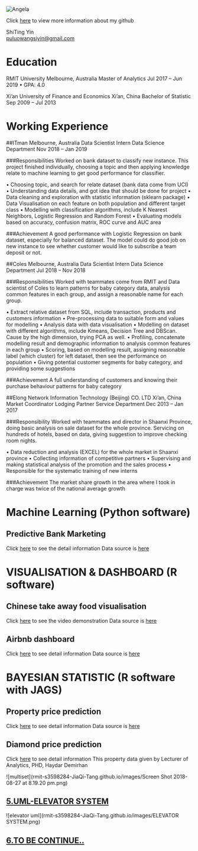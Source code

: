 ![Angela](rmit-s3645072-ShiTing-Yin.github.io/images/IMG_0582.jpg)

Click [here](https://github.com/s3645072) to view more information about my github


ShiTing Yin   
puluowangsiyin@gmail.com

# **Education**
RMIT University	    Melbourne, Australia
Master of Analytics	Jul 2017 – Jun 2019
•	GPA: 4.0

Xi’an University of Finance and Economics 	    Xi’an, China
Bachelor of Statistic	     Sep 2009 – Jul 2013

# **Working Experience**

##ITman                                                                 Melbourne, Australia
Data Scientist Intern
Data Science Department
	Nov 2018 – Jan 2019

###Responsibilities 
Worked on bank dataset to classify new instance. This project finished individually, choosing a topic and then applying knowledge relate to machine learning to get good performance for classifier. 

•	Choosing topic, and search for relate dataset (bank data come from UCI)
•	Understanding data details, and got idea that should be done for project
•	Data cleaning and exploration with statistic information (sklearn package)
•	Data Visualisation on each feature on both population and different target class
•	Modelling with classification algorithms, include K Nearest Neighbors, Logistic Regression and Random Forest
•	Evaluating models based on accuracy, confusion matrix, ROC curve and AUC area

###Achievement
A good performance with Logistic Regression on bank dataset, especially for balanced dataset. The model could do good job on new instance to see whether customer would like to subscribe a team deposit or not.

##Coles                                                                  Melbourne, Australia
Data Scientist Intern
Data Science Department
	Jul 2018 – Nov 2018

###Responsibilities 
Worked with teammates come from RMIT and Data scientist of Coles to learn patterns for baby category data, analysis common features in each group, and assign a reasonable name for each group.
 
•	Extract relative dataset from SQL, include transaction, products and customers information
•	Pre-processing data to suitable form and values for modelling
•	Analysis data with data visualisation
•	Modelling on dataset with different algorithms, include Kmeans, Decision Tree and DBScan. Cause by the high dimension, trying PCA as well.
•	Profiling, concatenate modelling result and demographic information to analysis common features in each group
•	Scoring, based on modelling result, assigning reasonable label (which cluster) for left dataset, then see the performance on population
•	Giving potential customer segments for baby category, and providing some suggestions 

###Achievement
A full understanding of customers and knowing their purchase behaviour patterns for baby category

##Elong Network Information Technology (Beijing) CO. LTD	                Xi’an, China
Market Coordinator
Lodging Partner Service Department	Dec 2013 – Jan 2017

###Responsibility
Worked with teammates and director in Shaanxi Province, doing basic analysis on sale dataset for the whole province. Servicing on hundreds of hotels, based on data, giving suggestion to improve checking room nights.

•	Data reduction and analysis (EXCEL) for the whole market in Shaanxi province
•	Collecting information of competitive partners
•	Supervising and making statistical analysis of the promotion and the sales process
•	Responsible for the systematic training of new interns

###Achievement
The market share growth in the area where I took in charge was twice of the national average growth

# **Machine Learning** (Python software)

## Predictive Bank Marketing
   Click [here](https://github.com/s3645072/Machine-Learning-by-Python/blob/master/Predictive%20Bank%20Marketing%20using%20Bank-addition-full%20Data.ipynb) to see the detail information
   Data source is [here](https://archive.ics.uci.edu/ml/datasets/bank+marketing)
   
   
# **VISUALISATION & DASHBOARD** (R software)

## Chinese take away food visualisation
   Click [here](https://drive.google.com/file/d/1nEnLNmvzsdbxjIpYCs4jD5TcsZpuhxGp/view) to see the video demonstration
   Data source is [here](https://www.kaggle.com/dustincm/chinese-delivery-drive/data)
   
## Airbnb dashboard
   Click [here](https://angelayin.shinyapps.io/apps/) to see detail information
   Data source is [here](https://www.kaggle.com/vfoufikos/airbnb-analysis-lisbon/data)
   
# **BAYESIAN STATISTIC** (R software with JAGS)

## Property price prediction
   Click [here](https://github.com/s3645072/Applied-Bayesian-Statistic/blob/master/MATH2269_Assignment2_s3645072_ShitingYin.pdf) to see detail information
   Data source is [here](https://www.kaggle.com/shivam2503/diamonds)
   
## Diamond price prediction
   Click [here](https://github.com/s3645072/Applied-Bayesian-Statistic/blob/master/Final_Project_s3645072_Shiting%20Yin.pdf) to see detail information
   This property data given by Lecturer of Analytics, PHD, Haydar Demirhan


![multiset](rmit-s3598284-JiaQi-Tang.github.io/images/Screen Shot 2018-08-27 at 8.19.20 pm.png)

## [5.UML-ELEVATOR SYSTEM](https://github.com/rmit-s3598284-JiaQi-Tang/Elevator)

![elevator uml](rmit-s3598284-JiaQi-Tang.github.io/images/ELEVATOR SYSTEM.png)

## [6.TO BE CONTINUE..](https://github.com/rmit-s3598284-JiaQi-Tang)
